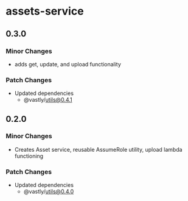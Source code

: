 # assets-service

## 0.3.0

### Minor Changes

- adds get, update, and upload functionality

### Patch Changes

- Updated dependencies
  - @vastly/utils@0.4.1

## 0.2.0

### Minor Changes

- Creates Asset service, reusable AssumeRole utility, upload lambda functioning

### Patch Changes

- Updated dependencies
  - @vastly/utils@0.4.0

